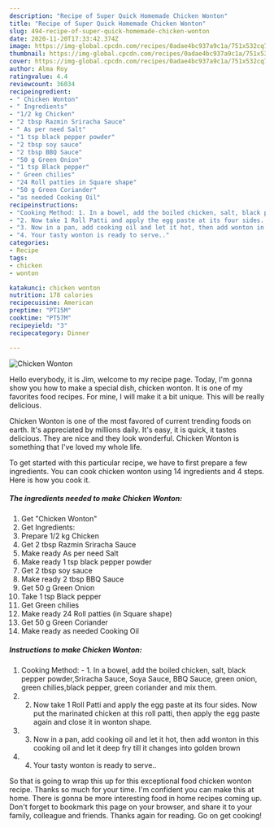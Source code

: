 ```yaml
---
description: "Recipe of Super Quick Homemade Chicken Wonton"
title: "Recipe of Super Quick Homemade Chicken Wonton"
slug: 494-recipe-of-super-quick-homemade-chicken-wonton
date: 2020-11-20T17:33:42.374Z
image: https://img-global.cpcdn.com/recipes/0adae4bc937a9c1a/751x532cq70/chicken-wonton-recipe-main-photo.jpg
thumbnail: https://img-global.cpcdn.com/recipes/0adae4bc937a9c1a/751x532cq70/chicken-wonton-recipe-main-photo.jpg
cover: https://img-global.cpcdn.com/recipes/0adae4bc937a9c1a/751x532cq70/chicken-wonton-recipe-main-photo.jpg
author: Alma Roy
ratingvalue: 4.4
reviewcount: 36034
recipeingredient:
- " Chicken Wonton"
- " Ingredients"
- "1/2 kg Chicken"
- "2 tbsp Razmin Sriracha Sauce"
- " As per need Salt"
- "1 tsp black pepper powder"
- "2 tbsp soy sauce"
- "2 tbsp BBQ Sauce"
- "50 g Green Onion"
- "1 tsp Black pepper"
- " Green chilies"
- "24 Roll patties in Square shape"
- "50 g Green Coriander"
- "as needed Cooking Oil"
recipeinstructions:
- "Cooking Method: 1. In a bowel, add the boiled chicken, salt, black pepper powder,Sriracha Sauce, Soya Sauce, BBQ Sauce, green onion, green chilies,black pepper, green coriander and mix them."
- "2. Now take 1 Roll Patti and apply the egg paste at its four sides. Now put the marinated chicken at this roll patti, then apply the egg paste again and close it in wonton shape."
- "3. Now in a pan, add cooking oil and let it hot, then add wonton in this cooking oil and let it deep fry till it changes into golden brown"
- "4. Your tasty wonton is ready to serve.."
categories:
- Recipe
tags:
- chicken
- wonton

katakunci: chicken wonton 
nutrition: 178 calories
recipecuisine: American
preptime: "PT15M"
cooktime: "PT57M"
recipeyield: "3"
recipecategory: Dinner

---
```



![Chicken Wonton](https://img-global.cpcdn.com/recipes/0adae4bc937a9c1a/751x532cq70/chicken-wonton-recipe-main-photo.jpg)

Hello everybody, it is Jim, welcome to my recipe page. Today, I'm gonna show you how to make a special dish, chicken wonton. It is one of my favorites food recipes. For mine, I will make it a bit unique. This will be really delicious.



Chicken Wonton is one of the most favored of current trending foods on earth. It's appreciated by millions daily. It's easy, it is quick, it tastes delicious. They are nice and they look wonderful. Chicken Wonton is something that I've loved my whole life.


To get started with this particular recipe, we have to first prepare a few ingredients. You can cook chicken wonton using 14 ingredients and 4 steps. Here is how you cook it.

<!--inarticleads1-->

##### The ingredients needed to make Chicken Wonton:

1. Get  &#34;Chicken Wonton&#34;
1. Get  Ingredients:
1. Prepare 1/2 kg Chicken
1. Get 2 tbsp Razmin Sriracha Sauce
1. Make ready  As per need Salt
1. Make ready 1 tsp black pepper powder
1. Get 2 tbsp soy sauce
1. Make ready 2 tbsp BBQ Sauce
1. Get 50 g Green Onion
1. Take 1 tsp Black pepper
1. Get  Green chilies
1. Make ready 24 Roll patties (in Square shape)
1. Get 50 g Green Coriander
1. Make ready as needed Cooking Oil




<!--inarticleads2-->

##### Instructions to make Chicken Wonton:

1. Cooking Method: - 1. In a bowel, add the boiled chicken, salt, black pepper powder,Sriracha Sauce, Soya Sauce, BBQ Sauce, green onion, green chilies,black pepper, green coriander and mix them.
1. 2. Now take 1 Roll Patti and apply the egg paste at its four sides. Now put the marinated chicken at this roll patti, then apply the egg paste again and close it in wonton shape.
1. 3. Now in a pan, add cooking oil and let it hot, then add wonton in this cooking oil and let it deep fry till it changes into golden brown
1. 4. Your tasty wonton is ready to serve..




So that is going to wrap this up for this exceptional food chicken wonton recipe. Thanks so much for your time. I'm confident you can make this at home. There is gonna be more interesting food in home recipes coming up. Don't forget to bookmark this page on your browser, and share it to your family, colleague and friends. Thanks again for reading. Go on get cooking!
